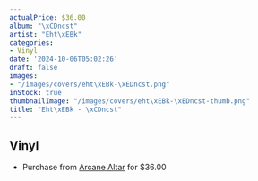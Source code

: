 ```yaml
---
actualPrice: $36.00
album: "\xCDncst"
artist: "Eht\xEBk"
categories:
- Vinyl
date: '2024-10-06T05:02:26'
draft: false
images:
- "/images/covers/eht\xEBk-\xEDncst.png"
inStock: true
thumbnailImage: "/images/covers/eht\xEBk-\xEDncst-thumb.png"
title: "Eht\xEBk - \xCDncst"
---
```


## Vinyl
* Purchase from [Arcane Altar](https://arcanealtar.bigcartel.com/product/ehtek-incst-12-lp) for $36.00

